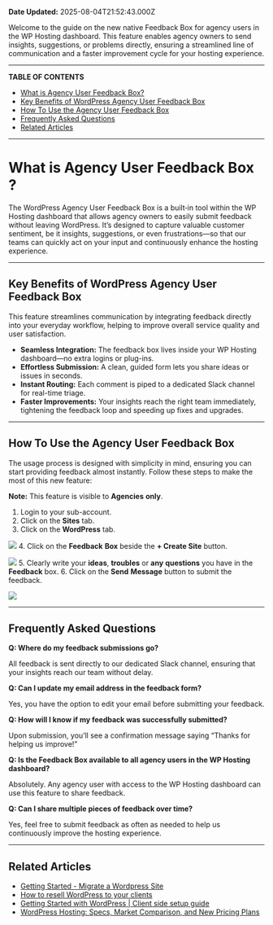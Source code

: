 **Date Updated:** 2025-08-04T21:52:43.000Z

Welcome to the guide on the new native Feedback Box for agency users in the WP Hosting dashboard. This feature enables agency owners to send insights, suggestions, or problems directly, ensuring a streamlined line of communication and a faster improvement cycle for your hosting experience.

---

**TABLE OF CONTENTS**

* [What is Agency User Feedback Box?](#What-is-Agency-User-Feedback-Box?)[](#Key-Benefits-of-WordPress-Agency-User-Feedback-Box)
* [Key Benefits of WordPress Agency User Feedback Box](#Key-Benefits-of-WordPress-Agency-User-Feedback-Box)[](#How-To-Use-the-Agency-User-Feedback-Box)
* [How To Use the Agency User Feedback Box](#How-To-Use-the-Agency-User-Feedback-Box)[](#Frequently-Asked-Questions)
* [Frequently Asked Questions](#Frequently-Asked-Questions)[](#Related-Articles)
* [Related Articles](#Related-Articles)

---

# **What is Agency User Feedback Box** **?**

  
The WordPress Agency User Feedback Box is a built‐in tool within the WP Hosting dashboard that allows agency owners to easily submit feedback without leaving WordPress. It’s designed to capture valuable customer sentiment, be it insights, suggestions, or even frustrations—so that our teams can quickly act on your input and continuously enhance the hosting experience.

---

## **Key Benefits of WordPress Agency User Feedback Box**

  
This feature streamlines communication by integrating feedback directly into your everyday workflow, helping to improve overall service quality and user satisfaction.

  
* **Seamless Integration:** The feedback box lives inside your WP Hosting dashboard—no extra logins or plug-ins.
* **Effortless Submission:** A clean, guided form lets you share ideas or issues in seconds.
* **Instant Routing:** Each comment is piped to a dedicated Slack channel for real-time triage.
* **Faster Improvements:** Your insights reach the right team immediately, tightening the feedback loop and speeding up fixes and upgrades.

---

## **How To Use the Agency User Feedback Box**

  
The usage process is designed with simplicity in mind, ensuring you can start providing feedback almost instantly. Follow these steps to make the most of this new feature:

  
**Note:** This feature is visible to **Agencies** **only**.

  
1. Login to your sub-account.
2. Click on the **Sites** tab.
3. Click on the **WordPress** tab.  
    
![](https://jumpshare.com/share/4VDxXPdBjQpU3FiKWfnH+/Screen+Shot+2025-08-04+at+7.39.40+PM.png)
4. Click on the **Feedback** **Box** beside the **\+ Create Site** button.  
    
![](https://jumpshare.com/share/u9H1Fi9NHTWL7DndEjQ8+/Screen+Shot+2025-08-04+at+7.43.43+PM.png)
5. Clearly write your **ideas**, **troubles** or **any** **questions** you have in the **Feedback** box.
6. Click on the **Send** **Message** button to submit the feedback.  
    
![](https://jumpshare.com/share/WyETM7aDh3H4hnbROSXS+/Screen+Shot+2025-08-04+at+7.51.25+PM.png)

---

## **Frequently Asked Questions**

  
**Q: Where do my feedback submissions go?**

All feedback is sent directly to our dedicated Slack channel, ensuring that your insights reach our team without delay.

  
**Q: Can I update my email address in the feedback form?**

Yes, you have the option to edit your email before submitting your feedback.

  
**Q: How will I know if my feedback was successfully submitted?**

Upon submission, you’ll see a confirmation message saying “Thanks for helping us improve!”

  
**Q: Is the Feedback Box available to all agency users in the WP Hosting dashboard?**

Absolutely. Any agency user with access to the WP Hosting dashboard can use this feature to share feedback.

  
**Q: Can I share multiple pieces of feedback over time?**

Yes, feel free to submit feedback as often as needed to help us continuously improve the hosting experience. 

---

## **Related Articles**

  
* [Getting Started - Migrate a Wordpress Site](https://help.gohighlevel.com/en/support/solutions/articles/155000005070)
* [How to resell WordPress to your clients](https://help.gohighlevel.com/en/support/solutions/articles/48001199647)
* [Getting Started with WordPress | Client side setup guide](https://help.gohighlevel.com/en/support/solutions/articles/48001199648)
* [WordPress Hosting: Specs, Market Comparison, and New Pricing Plans](https://help.gohighlevel.com/en/support/solutions/articles/48001231366)